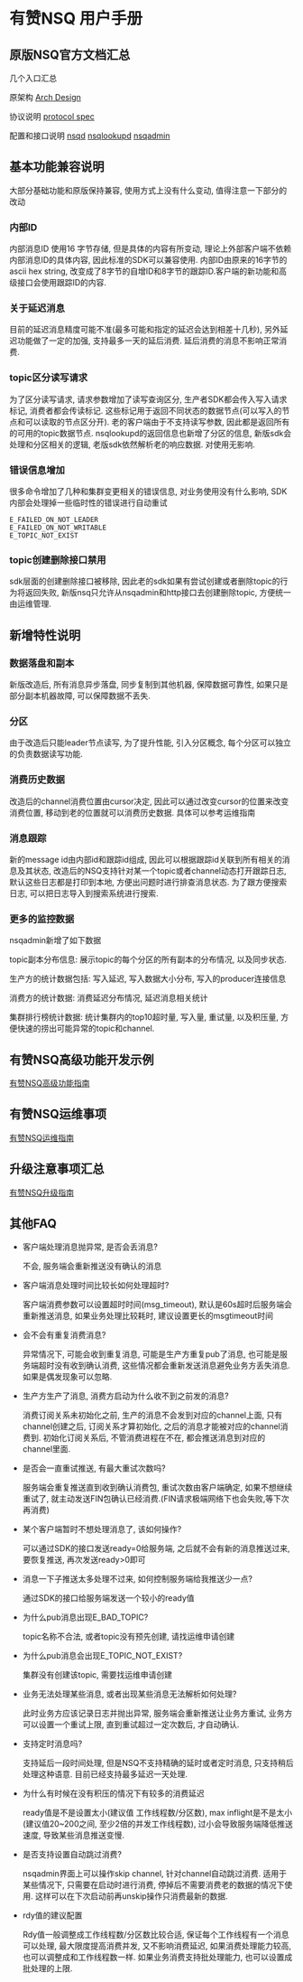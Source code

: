# 有赞NSQ 用户手册

## 原版NSQ官方文档汇总
几个入口汇总

原架构
[Arch Design](http://nsq.io/overview/design.html)

协议说明
[protocol spec](http://nsq.io/clients/tcp_protocol_spec.html)

配置和接口说明
[nsqd](http://nsq.io/components/nsqd.html)
[nsqlookupd](http://nsq.io/components/nsqlookupd.html)
[nsqadmin](http://nsq.io/components/nsqadmin.html)


## 基本功能兼容说明

大部分基础功能和原版保持兼容, 使用方式上没有什么变动, 值得注意一下部分的改动
### 内部ID
内部消息ID 使用16 字节存储, 但是具体的内容有所变动, 理论上外部客户端不依赖内部消息ID的具体内容, 因此标准的SDK可以兼容使用. 内部ID由原来的16字节的ascii hex string, 改变成了8字节的自增ID和8字节的跟踪ID.客户端的新功能和高级接口会使用跟踪ID的内容.

### 关于延迟消息
目前的延迟消息精度可能不准(最多可能和指定的延迟会达到相差十几秒), 另外延迟功能做了一定的加强, 支持最多一天的延后消费. 延后消费的消息不影响正常消费.

### topic区分读写请求
为了区分读写请求, 请求参数增加了读写查询区分, 生产者SDK都会传入写入请求标记, 消费者都会传读标记. 这些标记用于返回不同状态的数据节点(可以写入的节点和可以读取的节点区分开). 老的客户端由于不支持读写参数, 因此都是返回所有的可用的topic数据节点.
nsqlookupd的返回信息也新增了分区的信息, 新版sdk会处理和分区相关的逻辑, 老版sdk依然解析老的响应数据. 对使用无影响.

### 错误信息增加
很多命令增加了几种和集群变更相关的错误信息, 对业务使用没有什么影响, SDK内部会处理掉一些临时性的错误进行自动重试
```
E_FAILED_ON_NOT_LEADER
E_FAILED_ON_NOT_WRITABLE
E_TOPIC_NOT_EXIST
```

### topic创建删除接口禁用
sdk层面的创建删除接口被移除, 因此老的sdk如果有尝试创建或者删除topic的行为将返回失败, 新版nsq只允许从nsqadmin和http接口去创建删除topic, 方便统一由运维管理.

## 新增特性说明

### 数据落盘和副本
新版改造后, 所有消息异步落盘, 同步复制到其他机器, 保障数据可靠性, 如果只是部分副本机器故障, 可以保障数据不丢失.

### 分区
由于改造后只能leader节点读写, 为了提升性能, 引入分区概念, 每个分区可以独立的负责数据读写功能.

### 消费历史数据
改造后的channel消费位置由cursor决定, 因此可以通过改变cursor的位置来改变消费位置, 移动到老的位置就可以消费历史数据. 具体可以参考运维指南

### 消息跟踪
新的message id由内部id和跟踪id组成, 因此可以根据跟踪id关联到所有相关的消息及其状态, 改造后的NSQ支持针对某一个topic或者channel动态打开跟踪日志, 默认这些日志都是打印到本地, 方便出问题时进行排查消息状态. 为了跟方便搜索日志, 可以把日志导入到搜索系统进行搜索.

### 更多的监控数据
nsqadmin新增了如下数据

topic副本分布信息: 展示topic的每个分区的所有副本的分布情况, 以及同步状态.

生产方的统计数据包括: 写入延迟, 写入数据大小分布, 写入的producer连接信息

消费方的统计数据: 消费延迟分布情况, 延迟消息相关统计

集群排行榜统计数据: 统计集群内的top10超时量, 写入量, 重试量, 以及积压量, 方便快速的捞出可能异常的topic和channel.


## 有赞NSQ高级功能开发示例

[有赞NSQ高级功能指南](Advanced-usage-reference.md)


## 有赞NSQ运维事项

[有赞NSQ运维指南](nsq-operation-reference.md)

## 升级注意事项汇总

[有赞NSQ升级指南](upgrade-notes.md)
## 其他FAQ

- 客户端处理消息抛异常, 是否会丢消息?

  不会, 服务端会重新推送没有确认的消息
- 客户端消息处理时间比较长如何处理超时?

  客户端消费参数可以设置超时时间(msg_timeout), 默认是60s超时后服务端会重新推送消息, 如果业务处理比较耗时, 建议设置更长的msgtimeout时间
- 会不会有重复消费消息?

  异常情况下, 可能会收到重复消息, 可能是生产方重复pub了消息, 也可能是服务端超时没有收到确认消费, 这些情况都会重新发送消息避免业务方丢失消息. 如果是偶发现象可以忽略.
- 生产方生产了消息, 消费方启动为什么收不到之前发的消息?
  
  消费订阅关系未初始化之前, 生产的消息不会发到对应的channel上面, 只有channel创建之后, 订阅关系才算初始化, 之后的消息才能被对应的channel消费到. 初始化订阅关系后, 不管消费进程在不在, 都会推送消息到对应的channel里面.
- 是否会一直重试推送, 有最大重试次数吗?

  服务端会重复推送直到收到确认消费包, 重试次数由客户端确定, 如果不想继续重试了, 就主动发送FIN包确认已经消费.(FIN请求极端网络下也会失败,等下次再消费)
- 某个客户端暂时不想处理消息了, 该如何操作?

  可以通过SDK的接口发送ready=0给服务端, 之后就不会有新的消息推送过来, 要恢复推送, 再次发送ready>0即可
- 消息一下子推送太多处理不过来, 如何控制服务端给我推送少一点?

  通过SDK的接口给服务端发送一个较小的ready值

- 为什么pub消息出现E_BAD_TOPIC?

  topic名称不合法, 或者topic没有预先创建, 请找运维申请创建
- 为什么pub消息会出现E_TOPIC_NOT_EXIST?

  集群没有创建该topic, 需要找运维申请创建
- 业务无法处理某些消息, 或者出现某些消息无法解析如何处理?

  此时业务方应该记录日志并抛出异常, 服务端会重新推送让业务方重试, 业务方可以设置一个重试上限, 直到重试超过一定次数后, 才自动确认.
- 支持定时消息吗?

  支持延后一段时间处理, 但是NSQ不支持精确的延时或者定时消息, 只支持稍后处理这种语意. 目前已经支持最多延迟一天处理.
- 为什么有时候在没有积压的情况下有较多的消费延迟

  ready值是不是设置太小(建议值 工作线程数/分区数), max inflight是不是太小(建议值20~200之间, 至少2倍的并发工作线程数), 过小会导致服务端降低推送速度, 导致某些消息推送变慢.
- 是否支持设置自动跳过消费?

  nsqadmin界面上可以操作skip channel, 针对channel自动跳过消费. 适用于某些情况下, 只需要在启动时进行消费, 停掉后不需要消费老的数据的情况下使用. 这样可以在下次启动前再unskip操作只消费最新的数据.
- rdy值的建议配置

  Rdy值一般调整成工作线程数/分区数比较合适, 保证每个工作线程有一个消息可以处理, 最大限度提高消费并发, 又不影响消费延迟, 如果消费处理能力较高, 也可以调整成和工作线程数一样. 如果业务消费支持批处理能力, 也可以设置成批处理的上限.
